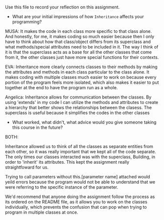 Use this file to record your reflection on this assignment.

- What are your initial impressions of how `Inheritance` affects your programming?

MUSA: It makes the code in each class more specific to that class alone. And honestly, for me, it makes coding so much easier because then I only have to think about how that class/object differs from its superclass and what methods/special attributes need to be included in it. The way I think of it is that the superclass acts as a base for all the other classes that come from it, the other classes just have more special functions for their contexts.


EVA: Inheritance more clearly connects classes to their methods by making the attributes and methods in each class particular to the class alone. It makes coding with multiple classes much easier to work on because every portion of the program feels more isolated, which also makes it easier to put together at the end to have the program run as a whole.


Angelica: Inheritance allows for communication between the classes. By using 'extends' in my code I can utilize the methods and attributes to create a hierarchy that better shows the relationships between the clasess. The superclass is useful because it simplifies the codes in the other classes

- What worked, what didn't, what advice would you give someone taking this course in the future?

BOTH: 

Inheritance allowed us to think of all the classes as separate entities from each other, so it was really important that we kept all of the code separate. The only times our classes interacted was with the superclass, Building, in order to 'inherit' its attributes. This kept the assignment really straightfoward for us.

Trying to call parameters without this.[parameter name] attached would yeild errors because the program would not be able to understand that we were referring to the specific instance of the parameter.

We'd recommend that anyone doing the assignment follow the process as its ordered on the README file, as it allows you to work on the classes individually, which prevents the confusion that can pop when trying to program in multiple classes at once.